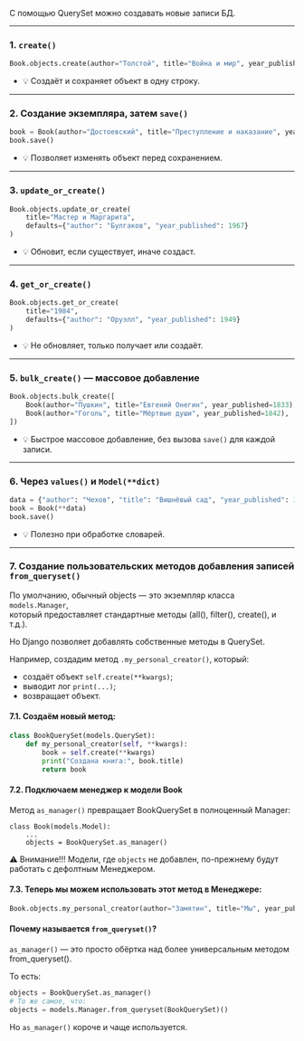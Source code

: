 С помощью QuerySet можно создавать новые записи БД. 

---

### 1. **`create()`**

```python
Book.objects.create(author="Толстой", title="Война и мир", year_published=1869)
```

* 💡 Создаёт и сохраняет объект в одну строку.

---

### 2. **Создание экземпляра, затем `save()`**

```python
book = Book(author="Достоевский", title="Преступление и наказание", year_published=1866)
book.save()
```

* 💡 Позволяет изменять объект перед сохранением.

---

### 3. **`update_or_create()`**

```python
Book.objects.update_or_create(
    title="Мастер и Маргарита",
    defaults={"author": "Булгаков", "year_published": 1967}
)
```

* 💡 Обновит, если существует, иначе создаст.

---

### 4. **`get_or_create()`**

```python
Book.objects.get_or_create(
    title="1984",
    defaults={"author": "Оруэлл", "year_published": 1949}
)
```

* 💡 Не обновляет, только получает или создаёт.

---

### 5. **`bulk_create()` — массовое добавление**

```python
Book.objects.bulk_create([
    Book(author="Пушкин", title="Евгений Онегин", year_published=1833),
    Book(author="Гоголь", title="Мёртвые души", year_published=1842),
])
```

* 💡 Быстрое массовое добавление, без вызова `save()` для каждой записи.

---

### 6. **Через `values()` и `Model(**dict)`**

```python
data = {"author": "Чехов", "title": "Вишнёвый сад", "year_published": 1904}
book = Book(**data)
book.save()
```

* 💡 Полезно при обработке словарей.

---

### 7. **Создание пользовательских методов добавления записей `from_queryset()`**
 

По умолчанию, обычный objects — это экземпляр класса `models.Manager`,   
который предоставляет стандартные методы (all(), filter(), create(), и т.д.).

Но Django позволяет добавлять собственные методы в QuerySet.  

Например, создадим метод `.my_personal_creator()`, который:
- создаёт объект `self.create(**kwargs)`;
- выводит лог `print(...)`;
- возвращает объект.

#### 7.1. Создаём новый метод:

```python
class BookQuerySet(models.QuerySet):
    def my_personal_creator(self, **kwargs):
        book = self.create(**kwargs)
        print("Создана книга:", book.title)
        return book
```
#### 7.2. Подключаем менеджер к модели Book

Метод `as_manager()` превращает BookQuerySet в полноценный Manager:

```
class Book(models.Model):
    ...
    objects = BookQuerySet.as_manager()
```

⚠️ Внимание!!!
Модели, где `objects` не добавлен, по-прежнему будут работать с дефолтным Менеджером.

#### 7.3. Теперь мы можем использовать этот метод в Менеджере:

```python
Book.objects.my_personal_creator(author="Замятин", title="Мы", year_published=1924)
```

#### Почему называется `from_queryset()`?

`as_manager()` — это просто обёртка над более универсальным методом from_queryset().

То есть:
```python
objects = BookQuerySet.as_manager()
# То же самое, что:
objects = models.Manager.from_queryset(BookQuerySet)()
```

Но `as_manager()` короче и чаще используется.